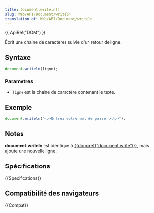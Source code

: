 ```yaml
---
title: Document.writeln()
slug: Web/API/Document/writeln
translation_of: Web/API/Document/writeln
---
```


{{ ApiRef("DOM") }}

Écrit une chaine de caractères suivie d'un retour de ligne.

## Syntaxe

```js
document.writeln(ligne);
```

### Paramètres

- `ligne` est la chaine de caractère contenant le texte.

## Exemple

```js
document.writeln("<p>Entrez votre mot de passe :</p>");
```

## Notes

**document.writeln** est identique à [{{domxref("document.write")}}](/fr/docs/Web/API/Document/write), mais ajoute une nouvelle ligne.

## Spécifications

{{Specifications}}

## Compatibilité des navigateurs

{{Compat}}
